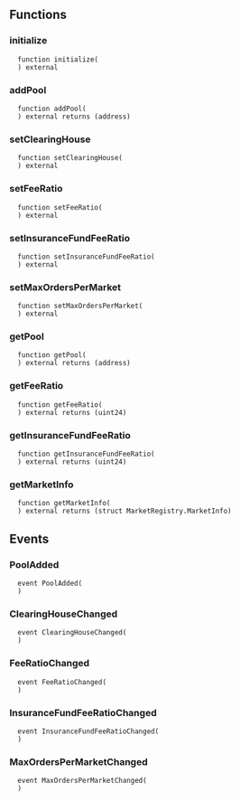 


## Functions
### initialize
```solidity
  function initialize(
  ) external
```




### addPool
```solidity
  function addPool(
  ) external returns (address)
```




### setClearingHouse
```solidity
  function setClearingHouse(
  ) external
```




### setFeeRatio
```solidity
  function setFeeRatio(
  ) external
```




### setInsuranceFundFeeRatio
```solidity
  function setInsuranceFundFeeRatio(
  ) external
```




### setMaxOrdersPerMarket
```solidity
  function setMaxOrdersPerMarket(
  ) external
```




### getPool
```solidity
  function getPool(
  ) external returns (address)
```




### getFeeRatio
```solidity
  function getFeeRatio(
  ) external returns (uint24)
```




### getInsuranceFundFeeRatio
```solidity
  function getInsuranceFundFeeRatio(
  ) external returns (uint24)
```




### getMarketInfo
```solidity
  function getMarketInfo(
  ) external returns (struct MarketRegistry.MarketInfo)
```




## Events
### PoolAdded
```solidity
  event PoolAdded(
  )
```



### ClearingHouseChanged
```solidity
  event ClearingHouseChanged(
  )
```



### FeeRatioChanged
```solidity
  event FeeRatioChanged(
  )
```



### InsuranceFundFeeRatioChanged
```solidity
  event InsuranceFundFeeRatioChanged(
  )
```



### MaxOrdersPerMarketChanged
```solidity
  event MaxOrdersPerMarketChanged(
  )
```



